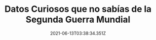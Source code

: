 ---
title: " Datos Curiosos que no sabías de la Segunda Guerra Mundial"
date: 2021-06-13T03:38:34.351Z
featuredimage: /assets/1467.jpg
categoria: Historia
tags:
  - "#2GM"
  - "#Nazus"
  - "#EUA"
short-description: 10 Datos Curiosos que no sabias de la segunda guerra mundial
mk1: >+
  ### 1.

  ![1461](/assets/1461.jpg "1461")

  Para proteger los edificios de los bombardeos, los británicos utilizaron 400 millones de sacos de arena.

  ### 2.

  ![1462](/assets/1462.jpg "1462")

  En los bombardeos aéreos sobre Gran Bretaña, una de cada 10 bombas no estallaba. En total, unas 40 000 quedaron sin explotar; 750 personas murieron en los trabajos de desactivación
mk2: >+
  ### 3.

  ![1463](/assets/1463.jpg "1463")

  Un perro llamado Rip rescató a un total de 100 personas que habían quedado atrapadas bajo los edificios londinenses derruidos a consecuencia de los bombardeos.

  ### 4.

  ![1464](/assets/1464.jpg "1464")

  En 1940, un industrial norteamericano llamado Samuel H. Church ofreció un millón de dólares a quien fuera capaz de capturar a Hitler, siendo, hasta ese momento, la recompensa más alta ofrecida nunca por un criminal.
mk3: >+
  ### 5.

  ![1465](/assets/1465.jpg "1465")

  En la batalla naval del cabo Matapán, librada del 27 al 29 de marzo de 1941, y que enfrentó a británicos e italianos, los primeros perdieron 3 hombres, y los segundos 2303.

  ### 6.

  ![1466](/assets/1466.jpg "1466")

  En 1941, la aviación soviética perdió 10 000 aparatos, por 2100 de la Luftwaffe.
mk4: >+
  ### 7.

  ![146](/assets/1467.jpg "1467")

  Una carnicería portátil del Ejército alemán durante la Segunda Guerra Mundial podía preparar 40 000 raciones de carne de vaca, 24 000 de cerdo o 19 000 de cordero; para ello era necesario sacrificar, respectivamente, 40 vacas, 80 cerdos o 240 corderos.

  ### 8.

  ![1468](/assets/1468.jpg "1468")

  El 16 de septiembre de 1941 se dio la mayor captura de prisioneros en una sola jornada. En las proximidades de Kiev, el ejército alemán hizo un total de 660 000 prisioneros soviéticos.
mk5: >+
  ### 9.

  ![1469](/assets/1469.jpg "1469")

  Durante el sitio de Leningrado, que se prolongaría a lo largo de dos años, cuatro meses y diecinueve días, morirían más rusos, entre civiles y militares, que soldados británicos y norteamericanos a lo largo de toda la guerra.

  ### 10.

  ![1460](/assets/1460.jpg "1460")

  El día de Navidad de 1941, 3700 habitantes de Leningrado murieron de hambre.
---
